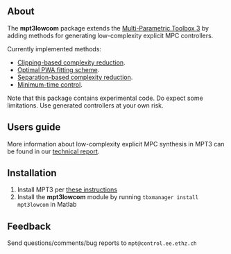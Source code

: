 ## About

The **mpt3lowcom** package extends the [Multi-Parametric Toolbox 3](http://control.ee.ethz.ch/~mpt/3/) by adding methods for generating low-complexity explicit MPC controllers.

Currently implemented methods:

* [Clipping-based complexity reduction](Clipping).
* [Optimal PWA fitting scheme](Fitting).
* [Separation-based complexity reduction](Separation).
* [Minimum-time control](Mintime).

Note that this package contains experimental code. Do expect some limitations. Use generated controllers at your own risk.

## Users guide

More information about low-complexity explicit MPC synthesis in MPT3 can be found in our [technical report](http://www.kirp.chtf.stuba.sk/publication_info.php?id_pub=1581).

## Installation

1. Install MPT3 per [these instructions](http://control.ee.ethz.ch/~mpt/3/Main/Installation)
2. Install the **mpt3lowcom** module by running `tbxmanager install mpt3lowcom` in Matlab

## Feedback

Send questions/comments/bug reports to `mpt@control.ee.ethz.ch`